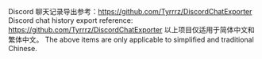 Discord 聊天记录导出参考：https://github.com/Tyrrrz/DiscordChatExporter
Discord chat history export reference: https://github.com/Tyrrrz/DiscordChatExporter
以上项目仅适用于简体中文和繁体中文。
The above items are only applicable to simplified and traditional Chinese.
